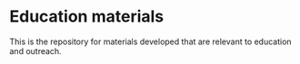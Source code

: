 # Education materials

This is the repository for materials developed that are relevant to education and outreach.
